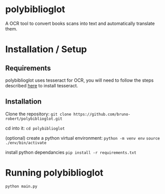 # polybiblioglot
A OCR tool to convert books scans into text and automatically translate them.

# Installation / Setup

## Requirements

polybiblioglot uses tesseract for OCR, you will need to follow the steps described [here](https://github.com/tesseract-ocr/tesseract#installing-tesseract) to install tesseract.

## Installation
Clone the repository:
`git clone https://github.com/bruno-robert/polybiblioglot.git`

cd into it:
`cd polybiblioglot`

(optional) create a python virtual environment:
`python -m venv env`
`source ./env/bin/activate`

install python dependancies
`pip install -r requirements.txt`

# Running polybiblioglot

`python main.py`

